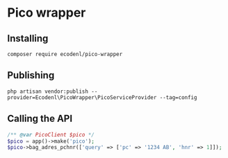 # Pico wrapper

## Installing
```
composer require ecodenl/pico-wrapper
```

## Publishing
```
php artisan vendor:publish --provider=Ecodenl\PicoWrapper\PicoServiceProvider --tag=config
```

## Calling the API

```php
/** @var PicoClient $pico */
$pico = app()->make('pico');
$pico->bag_adres_pchnr(['query' => ['pc' => '1234 AB', 'hnr' => 1]]);
```
